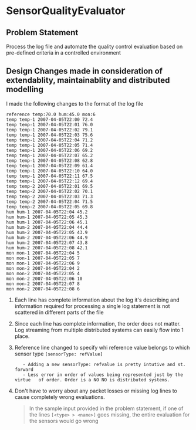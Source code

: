 # SensorQualityEvaluator

## Problem Statement

Process the log file and automate the quality control evaluation based on pre-defined criteria in a controlled environment

## Design Changes made in consideration of extendablity, maintainablity and distributed modelling

I made the following changes to the format of the log file

```
reference temp:70.0 hum:45.0 mon:6
temp temp-1 2007-04-05T22:00 72.4
temp temp-1 2007-04-05T22:01 76.0
temp temp-1 2007-04-05T22:02 79.1
temp temp-1 2007-04-05T22:03 75.6
temp temp-1 2007-04-05T22:04 71.2
temp temp-1 2007-04-05T22:05 71.4
temp temp-1 2007-04-05T22:06 69.2
temp temp-1 2007-04-05T22:07 65.2
temp temp-1 2007-04-05T22:08 62.8
temp temp-1 2007-04-05T22:09 61.4
temp temp-1 2007-04-05T22:10 64.0
temp temp-1 2007-04-05T22:11 67.5
temp temp-1 2007-04-05T22:12 69.4
temp temp-2 2007-04-05T22:01 69.5
temp temp-2 2007-04-05T22:02 70.1
temp temp-2 2007-04-05T22:03 71.3
temp temp-2 2007-04-05T22:04 71.5
temp temp-2 2007-04-05T22:05 69.8
hum hum-1 2007-04-05T22:04 45.2
hum hum-1 2007-04-05T22:05 45.3
hum hum-1 2007-04-05T22:06 45.1
hum hum-2 2007-04-05T22:04 44.4
hum hum-2 2007-04-05T22:05 43.9
hum hum-2 2007-04-05T22:06 44.9
hum hum-2 2007-04-05T22:07 43.8
hum hum-2 2007-04-05T22:08 42.1
mon mon-1 2007-04-05T22:04 5
mon mon-1 2007-04-05T22:05 7
mon mon-1 2007-04-05T22:06 9
mon mon-2 2007-04-05T22:04 2
mon mon-2 2007-04-05T22:05 4
mon mon-2 2007-04-05T22:06 10
mon mon-2 2007-04-05T22:07 8
mon mon-2 2007-04-05T22:08 6
```

 1. Each line has complete information about the log it's describing and information required for processing a single log statement is not scattered in different parts of the file
 2. Since each line has complete information, the order does not matter. Log streaming from multiple distributed systems can easily flow into 1 place.
 3. Reference line changed to specify whi reference value belongs to which sensor type `[sensorType: refValue]`
   
           - Adding a new sensorType: refvalue is pretty intutive and st. forward
           - Less error in order of values being represented just by the virtue   of order. Order is a NO NO is distributed systems.
 4. Don't have to worry about any packet losses or missing log lines to cause completely wrong evaluations.
   


    > In the sample input provided in the problem statement, if one of the lines `[<type> > <name>]` goes missing, the entire evaluation for the sensors would go wrong